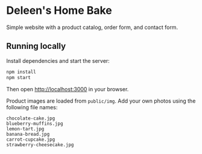 # Deleen's Home Bake

Simple website with a product catalog, order form, and contact form.

## Running locally

Install dependencies and start the server:

```bash
npm install
npm start
```

Then open [http://localhost:3000](http://localhost:3000) in your browser.

Product images are loaded from `public/img`. Add your own photos using the following file names:

```
chocolate-cake.jpg
blueberry-muffins.jpg
lemon-tart.jpg
banana-bread.jpg
carrot-cupcake.jpg
strawberry-cheesecake.jpg
```
